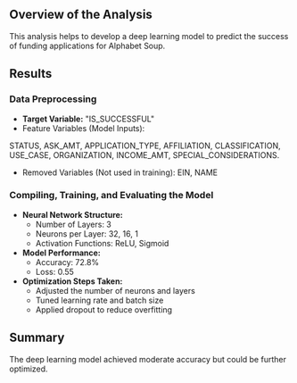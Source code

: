 
## Overview of the Analysis
This analysis helps to develop a deep learning model to predict the success of funding applications for Alphabet Soup. 

## Results

### Data Preprocessing
- **Target Variable:**  "IS_SUCCESSFUL"
- Feature Variables (Model Inputs):

STATUS,
ASK_AMT,
APPLICATION_TYPE,
AFFILIATION,
CLASSIFICATION,
USE_CASE,
ORGANIZATION,
INCOME_AMT,
SPECIAL_CONSIDERATIONS.
- Removed Variables (Not used in training): EIN, NAME


### Compiling, Training, and Evaluating the Model
- **Neural Network Structure:**
  - Number of Layers: 3
  - Neurons per Layer: 32, 16, 1
  - Activation Functions: ReLU, Sigmoid
- **Model Performance:**
  - Accuracy: 72.8%
  - Loss: 0.55
- **Optimization Steps Taken:**
  - Adjusted the number of neurons and layers
  - Tuned learning rate and batch size
  - Applied dropout to reduce overfitting

## Summary
The deep learning model achieved moderate accuracy but could be further optimized.


